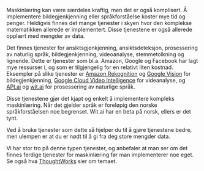 Maskinlæring kan være særdeles kraftig, men det er også komplisert. Å implementere bildegjenkjenning eller språkforståelse koster mye tid og penger. Heldigvis finnes det mange tjenester i skyen hvor den komplekse matematikken allerede er implementert. Disse tjenestene er også allerede opplært med mengder av data.

Det finnes tjenester for ansiktsgjenkjenning, ansiktsdeteksjon, prosessering av naturlig språk, bildegjenkjenning, videoanalyse, stemmetolkning og lignende. Dette er tjenester som bl.a. Amazon, Google og Facebook har lagt mye ressurser i, og som er tilgjengelig for en relativt liten kostnad. Eksempler på slike tjenester er [Amazon Rekognition](https://aws.amazon.com/rekognition/) og [Google Vision](https://cloud.google.com/vision/) for bildegjenkjenning, [Google Cloud Video Intelligence](https://cloud.google.com/video-intelligence/) for videanalyse, og [API.ai](https://api.ai) og [wit.ai](https://wit.ai) for prosessering av naturlige språk.

Disse tjenestene gjør det kjapt og enkelt å implementere kompleks maskinlæring. Når det gjelder språk er foreløpig den norske språkforståelsen noe begrenset. Wit.ai har en beta på norsk, ellers er det tynt.

Ved å bruke tjenester som dette så hjelper du til å gjøre tjenestene bedre, men ulempen er at du er nødt til å gi fra deg store mengder data.

Vi har stor tro på denne typen tjenester, og anbefaler at man ser om det finnes ferdige tjenester for maskinlæring før man implementerer noe eget. Se også hva [ThoughtWorks](https://thoughtworks.wistia.com/medias/bbbis7iwp7) sier om temaet.
